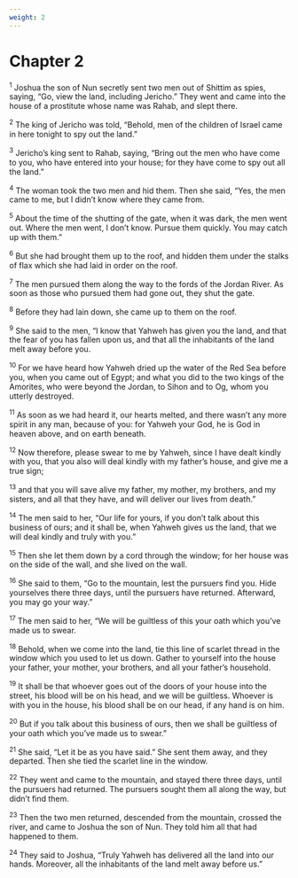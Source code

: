 ```yaml
---
weight: 2
---
```


# Chapter 2

<sup>1</sup> Joshua the son of Nun secretly sent two men out of Shittim as spies, saying, “Go, view the land, including Jericho.” They went and came into the house of a prostitute whose name was Rahab, and slept there. 

<sup>2</sup> The king of Jericho was told, “Behold, men of the children of Israel came in here tonight to spy out the land.” 

<sup>3</sup> Jericho’s king sent to Rahab, saying, “Bring out the men who have come to you, who have entered into your house; for they have come to spy out all the land.” 

<sup>4</sup> The woman took the two men and hid them. Then she said, “Yes, the men came to me, but I didn’t know where they came from. 

<sup>5</sup> About the time of the shutting of the gate, when it was dark, the men went out. Where the men went, I don’t know. Pursue them quickly. You may catch up with them.” 

<sup>6</sup> But she had brought them up to the roof, and hidden them under the stalks of flax which she had laid in order on the roof. 

<sup>7</sup> The men pursued them along the way to the fords of the Jordan River. As soon as those who pursued them had gone out, they shut the gate. 

<sup>8</sup> Before they had lain down, she came up to them on the roof. 

<sup>9</sup> She said to the men, “I know that Yahweh has given you the land, and that the fear of you has fallen upon us, and that all the inhabitants of the land melt away before you. 

<sup>10</sup> For we have heard how Yahweh dried up the water of the Red Sea before you, when you came out of Egypt; and what you did to the two kings of the Amorites, who were beyond the Jordan, to Sihon and to Og, whom you utterly destroyed. 

<sup>11</sup> As soon as we had heard it, our hearts melted, and there wasn’t any more spirit in any man, because of you: for Yahweh your God, he is God in heaven above, and on earth beneath. 

<sup>12</sup> Now therefore, please swear to me by Yahweh, since I have dealt kindly with you, that you also will deal kindly with my father’s house, and give me a true sign; 

<sup>13</sup> and that you will save alive my father, my mother, my brothers, and my sisters, and all that they have, and will deliver our lives from death.” 

<sup>14</sup> The men said to her, “Our life for yours, if you don’t talk about this business of ours; and it shall be, when Yahweh gives us the land, that we will deal kindly and truly with you.” 

<sup>15</sup> Then she let them down by a cord through the window; for her house was on the side of the wall, and she lived on the wall. 

<sup>16</sup> She said to them, “Go to the mountain, lest the pursuers find you. Hide yourselves there three days, until the pursuers have returned. Afterward, you may go your way.” 

<sup>17</sup> The men said to her, “We will be guiltless of this your oath which you’ve made us to swear. 

<sup>18</sup> Behold, when we come into the land, tie this line of scarlet thread in the window which you used to let us down. Gather to yourself into the house your father, your mother, your brothers, and all your father’s household. 

<sup>19</sup> It shall be that whoever goes out of the doors of your house into the street, his blood will be on his head, and we will be guiltless. Whoever is with you in the house, his blood shall be on our head, if any hand is on him. 

<sup>20</sup> But if you talk about this business of ours, then we shall be guiltless of your oath which you’ve made us to swear.” 

<sup>21</sup> She said, “Let it be as you have said.” She sent them away, and they departed. Then she tied the scarlet line in the window. 

<sup>22</sup> They went and came to the mountain, and stayed there three days, until the pursuers had returned. The pursuers sought them all along the way, but didn’t find them. 

<sup>23</sup> Then the two men returned, descended from the mountain, crossed the river, and came to Joshua the son of Nun. They told him all that had happened to them. 

<sup>24</sup> They said to Joshua, “Truly Yahweh has delivered all the land into our hands. Moreover, all the inhabitants of the land melt away before us.” 


